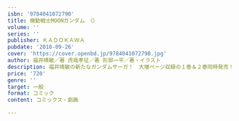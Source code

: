 ```yaml
---
isbn: '9784041072790'
title: 機動戦士MOONガンダム　（）
volume: ''
series: ''
publisher: ＫＡＤＯＫＡＷＡ
pubdate: '2018-09-26'
cover: 'https://cover.openbd.jp/9784041072790.jpg'
author: 福井晴敏／著 虎哉孝征／著 形部一平／著・イラスト
description: 福井晴敏の新たなガンダムサーガ！　大増ページ収録の１巻＆２巻同時発売！
price: '720'
genre: ''
target: 一般
format: コミック
content: コミックス・劇画

---
```

